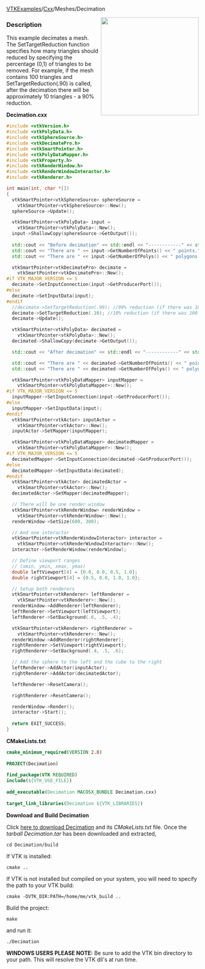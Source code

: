 [VTKExamples](/home/)/[Cxx](/Cxx)/Meshes/Decimation

<img align="right" src="https://github.com/lorensen/VTKExamples/blob/gh-pages/Testing/Baseline/Meshes/TestDecimation.png?raw=true" width="256" />

### Description
This example decimates a mesh. The SetTargetReduction function specifies how many triangles should reduced by specifying the percentage (0,1) of triangles to be removed. For example, if the mesh contains 100 triangles and SetTargetReduction(.90) is called, after the decimation there will be approximately 10 triangles - a 90% reduction.

**Decimation.cxx**
```c++
#include <vtkVersion.h>
#include <vtkPolyData.h>
#include <vtkSphereSource.h>
#include <vtkDecimatePro.h>
#include <vtkSmartPointer.h>
#include <vtkPolyDataMapper.h>
#include <vtkProperty.h>
#include <vtkRenderWindow.h>
#include <vtkRenderWindowInteractor.h>
#include <vtkRenderer.h>

int main(int, char *[])
{
  vtkSmartPointer<vtkSphereSource> sphereSource =
    vtkSmartPointer<vtkSphereSource>::New();
  sphereSource->Update();

  vtkSmartPointer<vtkPolyData> input =
    vtkSmartPointer<vtkPolyData>::New();
  input->ShallowCopy(sphereSource->GetOutput());
  
  std::cout << "Before decimation" << std::endl << "------------" << std::endl;
  std::cout << "There are " << input->GetNumberOfPoints() << " points." << std::endl;
  std::cout << "There are " << input->GetNumberOfPolys() << " polygons." << std::endl;

  vtkSmartPointer<vtkDecimatePro> decimate =
    vtkSmartPointer<vtkDecimatePro>::New();
#if VTK_MAJOR_VERSION <= 5
  decimate->SetInputConnection(input->GetProducerPort());
#else
  decimate->SetInputData(input);
#endif
  //decimate->SetTargetReduction(.99); //99% reduction (if there was 100 triangles, now there will be 1)
  decimate->SetTargetReduction(.10); //10% reduction (if there was 100 triangles, now there will be 90)
  decimate->Update();

  vtkSmartPointer<vtkPolyData> decimated =
    vtkSmartPointer<vtkPolyData>::New();
  decimated->ShallowCopy(decimate->GetOutput());

  std::cout << "After decimation" << std::endl << "------------" << std::endl;

  std::cout << "There are " << decimated->GetNumberOfPoints() << " points." << std::endl;
  std::cout << "There are " << decimated->GetNumberOfPolys() << " polygons." << std::endl;

  vtkSmartPointer<vtkPolyDataMapper> inputMapper =
    vtkSmartPointer<vtkPolyDataMapper>::New();
#if VTK_MAJOR_VERSION <= 5
  inputMapper->SetInputConnection(input->GetProducerPort());
#else
  inputMapper->SetInputData(input);
#endif
  vtkSmartPointer<vtkActor> inputActor =
    vtkSmartPointer<vtkActor>::New();
  inputActor->SetMapper(inputMapper);

  vtkSmartPointer<vtkPolyDataMapper> decimatedMapper =
    vtkSmartPointer<vtkPolyDataMapper>::New();
#if VTK_MAJOR_VERSION <= 5
  decimatedMapper->SetInputConnection(decimated->GetProducerPort());
#else
  decimatedMapper->SetInputData(decimated);
#endif
  vtkSmartPointer<vtkActor> decimatedActor =
    vtkSmartPointer<vtkActor>::New();
  decimatedActor->SetMapper(decimatedMapper);

  // There will be one render window
  vtkSmartPointer<vtkRenderWindow> renderWindow =
    vtkSmartPointer<vtkRenderWindow>::New();
  renderWindow->SetSize(600, 300);

  // And one interactor
  vtkSmartPointer<vtkRenderWindowInteractor> interactor =
    vtkSmartPointer<vtkRenderWindowInteractor>::New();
  interactor->SetRenderWindow(renderWindow);

  // Define viewport ranges
  // (xmin, ymin, xmax, ymax)
  double leftViewport[4] = {0.0, 0.0, 0.5, 1.0};
  double rightViewport[4] = {0.5, 0.0, 1.0, 1.0};

  // Setup both renderers
  vtkSmartPointer<vtkRenderer> leftRenderer =
    vtkSmartPointer<vtkRenderer>::New();
  renderWindow->AddRenderer(leftRenderer);
  leftRenderer->SetViewport(leftViewport);
  leftRenderer->SetBackground(.6, .5, .4);

  vtkSmartPointer<vtkRenderer> rightRenderer =
    vtkSmartPointer<vtkRenderer>::New();
  renderWindow->AddRenderer(rightRenderer);
  rightRenderer->SetViewport(rightViewport);
  rightRenderer->SetBackground(.4, .5, .6);

  // Add the sphere to the left and the cube to the right
  leftRenderer->AddActor(inputActor);
  rightRenderer->AddActor(decimatedActor);

  leftRenderer->ResetCamera();

  rightRenderer->ResetCamera();

  renderWindow->Render();
  interactor->Start();
  
  return EXIT_SUCCESS;
}
```
**CMakeLists.txt**
```cmake
cmake_minimum_required(VERSION 2.8)
 
PROJECT(Decimation)
 
find_package(VTK REQUIRED)
include(${VTK_USE_FILE})
 
add_executable(Decimation MACOSX_BUNDLE Decimation.cxx)
 
target_link_libraries(Decimation ${VTK_LIBRARIES})
```

**Download and Build Decimation**

Click [here to download Decimation](https://github.com/lorensen/VTKWikiExamplesTarballs/raw/master/Decimation.tar) and its *CMakeLists.txt* file.
Once the *tarball Decimation.tar* has been downloaded and extracted,
```
cd Decimation/build 
```
If VTK is installed:
```
cmake ..
```
If VTK is not installed but compiled on your system, you will need to specify the path to your VTK build:
```
cmake -DVTK_DIR:PATH=/home/me/vtk_build ..
```
Build the project:
```
make
```
and run it:
```
./Decimation
```
**WINDOWS USERS PLEASE NOTE:** Be sure to add the VTK bin directory to your path. This will resolve the VTK dll's at run time.

